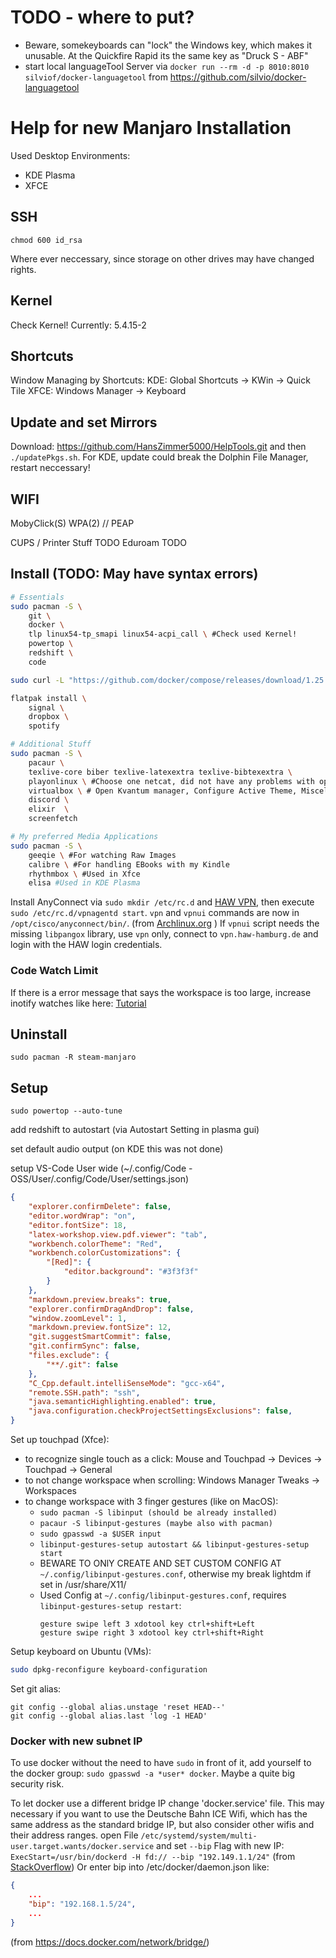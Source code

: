 # TODO - where to put?
- Beware, somekeyboards can "lock" the Windows key, which makes it unusable. At the Quickfire Rapid its the same key as "Druck S - ABF"
- start local languageTool Server via `docker run --rm -d -p 8010:8010 silviof/docker-languagetool` from https://github.com/silvio/docker-languagetool
# Help for new Manjaro Installation

Used Desktop Environments: 
- KDE Plasma
- XFCE

## SSH
```shell
chmod 600 id_rsa 
```
Where ever neccessary, since storage on other drives may have changed rights.

## Kernel
Check Kernel!
Currently: 5.4.15-2

## Shortcuts
Window Managing by Shortcuts:
KDE: Global Shortcuts -> KWin -> Quick Tile
XFCE: Windows Manager -> Keyboard

## Update and set Mirrors
Download: https://github.com/HansZimmer5000/HelpTools.git and then ```./updatePkgs.sh```. For KDE, update could break the Dolphin File Manager, restart neccessary!

## WIFI
MobyClick(S) WPA(2) // PEAP

CUPS / Printer Stuff TODO
Eduroam TODO

## Install (TODO: May have syntax errors)
```sh
# Essentials
sudo pacman -S \
    git \
    docker \
    tlp linux54-tp_smapi linux54-acpi_call \ #Check used Kernel!
    powertop \
    redshift \
    code

sudo curl -L "https://github.com/docker/compose/releases/download/1.25.3/docker-compose-$(uname -s)-$(uname -m)" -o /usr/local/bin/docker-compose && chmod +x /usr/local/bin/docker-compose # From https://docs.docker.com/compose/install/

flatpak install \
    signal \
    dropbox \
    spotify 

# Additional Stuff
sudo pacman -S \
    pacaur \
    texlive-core biber texlive-latexextra texlive-bibtexextra \
    playonlinux \ #Choose one netcat, did not have any problems with openbsd version yet.
    virtualbox \ # Open Kvantum manager, Configure Active Theme, Miscellaneous tab, disable Respect current DE (was not possible for me), Compositing and general look tab, Add "VirtualBoxVM" to Opaque apps list
    discord \
    elixir  \
    screenfetch

# My preferred Media Applications
sudo pacman -S \ 
    geeqie \ #For watching Raw Images
    calibre \ #For handling EBooks with my Kindle
    rhythmbox \ #Used in Xfce
    elisa #Used in KDE Plasma
```
Install AnyConnect via ```sudo mkdir /etc/rc.d``` and [HAW VPN](https://www.haw-hamburg.de/online-services/vpn/anyconnect-desktop.html), then execute ```sudo /etc/rc.d/vpnagentd start```. ```vpn``` and ```vpnui``` commands are now in ```/opt/cisco/anyconnect/bin/```. 
(from [Archlinux.org](https://bbs.archlinux.org/viewtopic.php?id=190444) )
If ```vpnui``` script needs the missing ```libpangox``` library, use `vpn` only, connect to 
`vpn.haw-hamburg.de` and login with the HAW login credentials.

### Code Watch Limit

If there is a error message that says the workspace is too large, increase inotify watches like here: [Tutorial](https://code.visualstudio.com/docs/setup/linux#_visual-studio-code-is-unable-to-watch-for-file-changes-in-this-large-workspace-error-enospc)

## Uninstall

```shell
sudo pacman -R steam-manjaro
```

## Setup

```shell
sudo powertop --auto-tune
```

add redshift to autostart (via Autostart Setting in plasma gui)

set default audio output (on KDE this was not done)

setup VS-Code User wide (~/.config/Code - OSS/User/.config/Code/User/settings.json)
```json
{
    "explorer.confirmDelete": false,
    "editor.wordWrap": "on",
    "editor.fontSize": 18,
    "latex-workshop.view.pdf.viewer": "tab",
    "workbench.colorTheme": "Red",
    "workbench.colorCustomizations": {
        "[Red]": {
            "editor.background": "#3f3f3f"
        }
    },
    "markdown.preview.breaks": true,
    "explorer.confirmDragAndDrop": false,
    "window.zoomLevel": 1,
    "markdown.preview.fontSize": 12,
    "git.suggestSmartCommit": false,
    "git.confirmSync": false,
    "files.exclude": {
        "**/.git": false
    },
    "C_Cpp.default.intelliSenseMode": "gcc-x64",
    "remote.SSH.path": "ssh",
    "java.semanticHighlighting.enabled": true,
    "java.configuration.checkProjectSettingsExclusions": false,
}
```

Set up touchpad (Xfce):
- to recognize single touch as a click: Mouse and Touchpad -> Devices -> Touchpad -> General
- to not change workspace when scrolling: Windows Manager Tweaks -> Workspaces
- to change workspace with 3 finger gestures (like on MacOS):
  - `sudo pacman -S libinput (should be already installed)`
  - `pacaur -S libinput-gestures (maybe also with pacman)`
  - `sudo gpasswd -a $USER input`
  - `libinput-gestures-setup autostart && libinput-gestures-setup start`
  - BEWARE TO ONlY CREATE AND SET CUSTOM CONFIG AT `~/.config/libinput-gestures.conf`, otherwise my break lightdm if set in /usr/share/X11/
  - Used Config at `~/.config/libinput-gestures.conf`, requires `libinput-gestures-setup restart`:
    ```
    gesture swipe left 3 xdotool key ctrl+shift+Left
    gesture swipe right 3 xdotool key ctrl+shift+Right
    ```

Setup keyboard on Ubuntu (VMs):
```sh
sudo dpkg-reconfigure keyboard-configuration
```

Set git alias:
```
git config --global alias.unstage 'reset HEAD--'
git config --global alias.last 'log -1 HEAD'
```

### Docker with new subnet IP

To use docker without the need to have `sudo` in front of it, add yourself to the docker group: `sudo gpasswd -a *user* docker`. Maybe a quite big security risk.

To let docker use a different bridge IP change 'docker.service' file. This may necessary if you want to use the Deutsche Bahn ICE Wifi, which has the same address as the standard bridge IP, but also consider other wifis and their address ranges. 
open File `/etc/systemd/system/multi-user.target.wants/docker.service` and set `--bip` Flag with new IP: `ExecStart=/usr/bin/dockerd -H fd:// --bip "192.149.1.1/24"`
(from [StackOverflow](https://stackoverflow.com/questions/52225493/change-default-docker0-bridge-ip-address))
Or enter bip into /etc/docker/daemon.json like:
```json
{ 
    ...
    "bip": "192.168.1.5/24",
    ...
}
```
(from https://docs.docker.com/network/bridge/)


